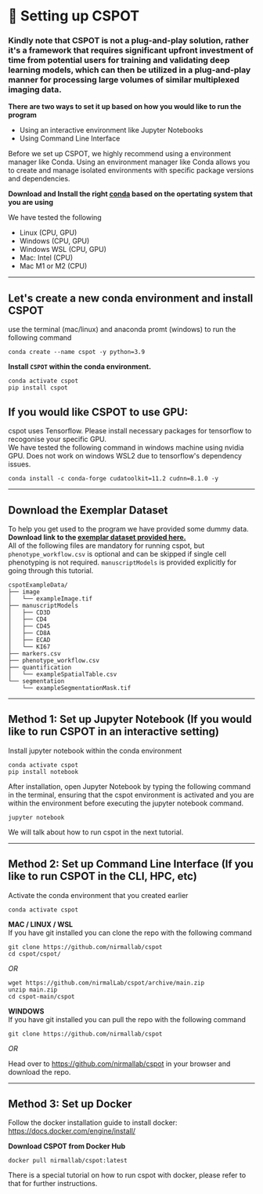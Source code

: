 # 🎯 Setting up CSPOT 

### Kindly note that **CSPOT is not a plug-and-play solution**, rather it's a framework that requires significant upfront investment of time from potential users for training and validating deep learning models, which can then be utilized in a plug-and-play manner for processing large volumes of similar multiplexed imaging data.

**There are two ways to set it up based on how you would like to run the program**
- Using an interactive environment like Jupyter Notebooks
- Using Command Line Interface

Before we set up CSPOT, we highly recommend using a environment manager like Conda. Using an environment manager like Conda allows you to create and manage isolated environments with specific package versions and dependencies. 

**Download and Install the right [conda](https://docs.conda.io/en/latest/miniconda.html) based on the opertating system that you are using**

We have tested the following 
- Linux (CPU, GPU)
- Windows (CPU, GPU)
- Windows WSL (CPU, GPU)
- Mac: Intel (CPU)
- Mac M1 or M2 (CPU)

<hr>

## Let's create a new conda environment and install CSPOT

use the terminal (mac/linux) and anaconda promt (windows) to run the following command
```
conda create --name cspot -y python=3.9
```

**Install `CSPOT` within the conda environment.**

```
conda activate cspot
pip install cspot
```

## If you would like CSPOT to use GPU:
cspot uses Tensorflow. Please install necessary packages for tensorflow to recogonise your specific GPU.  
We have tested the following command in windows machine using nvidia GPU. Does not work on windows WSL2 due to tensorflow's dependency issues.

```
conda install -c conda-forge cudatoolkit=11.2 cudnn=8.1.0 -y 
```

<hr>

## Download the Exemplar Dataset
To help you get used to the program we have provided some dummy data.   
**Download link to the [exemplar dataset provided here.](https://dataverse.harvard.edu/dataset.xhtml?persistentId=doi:10.7910/DVN/QDZ6XO)**  
All of the following files are mandatory for running cspot, but `phenotype_workflow.csv` is optional and can be skipped if single cell phenotyping is not required. `manuscriptModels` is provided explicitly for going through this tutorial. 
```
cspotExampleData/
├── image
│   └── exampleImage.tif
├── manuscriptModels
│   ├── CD3D
│   ├── CD4
│   ├── CD45
│   ├── CD8A
│   ├── ECAD
│   └── KI67
├── markers.csv
├── phenotype_workflow.csv
├── quantification
│   └── exampleSpatialTable.csv
└── segmentation
    └── exampleSegmentationMask.tif
```

<hr>

## Method 1: Set up Jupyter Notebook (If you would like to run CSPOT in an interactive setting)
Install jupyter notebook within the conda environment
```
conda activate cspot
pip install notebook
```
After installation, open Jupyter Notebook by typing the following command in the terminal, ensuring that the cspot environment is activated and you are within the environment before executing the jupyter notebook command.
```
jupyter notebook
```
We will talk about how to run cspot in the next tutorial.

<hr>

## Method 2: Set up Command Line Interface (If you like to run CSPOT in the CLI, HPC, etc)

Activate the conda environment that you created earlier

```
conda activate cspot
```

**MAC / LINUX / WSL**  
If you have git installed you can clone the repo with the following command
```
git clone https://github.com/nirmallab/cspot
cd cspot/cspot/
```

*OR*  

```
wget https://github.com/nirmalLab/cspot/archive/main.zip
unzip main.zip 
cd cspot-main/cspot 
```

**WINDOWS**  
If you have git installed you can pull the repo with the following command
```
git clone https://github.com/nirmallab/cspot
```

*OR*  
  
Head over to https://github.com/nirmallab/cspot in your browser and download the repo.



<hr>

## Method 3: Set up Docker

Follow the docker installation guide to install docker: https://docs.docker.com/engine/install/

**Download CSPOT from Docker Hub**
```
docker pull nirmallab/cspot:latest
```

There is a special tutorial on how to run cspot with docker, please refer to that for further instructions.


```python

```
